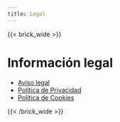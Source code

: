```yaml
---
title: Legal
---
```


{{< brick_wide >}}

# Información legal

- [Aviso legal](./aviso-legal.md)
- [Política de Privacidad](./politica-de-privacidad.md)
- [Política de Cookies](./politica-de-cookies.md)

{{< /brick_wide >}}